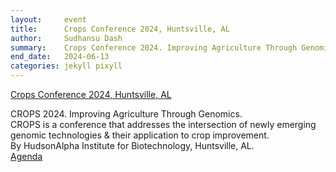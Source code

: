 ```yaml
---
layout:     event
title:      Crops Conference 2024, Huntsville, AL
author:     Sudhansu Dash
summary:    Crops Conference 2024. Improving Agriculture Through Genomics
end_date:   2024-06-13
categories: jekyll pixyll
---
```


[Crops Conference 2024, Huntsville, AL](https://www.hudsonalpha.org/crops/)    

CROPS 2024. Improving Agriculture Through Genomics.  
CROPS is a conference that addresses the intersection of newly emerging genomic technologies & their application to crop improvement.  
By HudsonAlpha Institute for Biotechnology, Huntsville, AL.  
[Agenda](https://www.hudsonalpha.org/crops/agenda/)  

